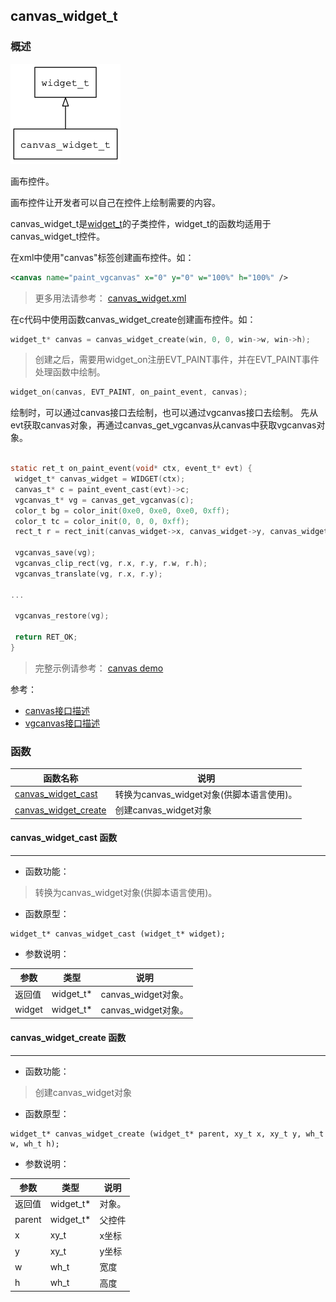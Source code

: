 ## canvas\_widget\_t
### 概述
![image](images/canvas_widget_t_0.png)

 画布控件。

 画布控件让开发者可以自己在控件上绘制需要的内容。

 canvas\_widget\_t是[widget\_t](widget_t.md)的子类控件，widget\_t的函数均适用于canvas\_widget\_t控件。

 在xml中使用"canvas"标签创建画布控件。如：

 ```xml
 <canvas name="paint_vgcanvas" x="0" y="0" w="100%" h="100%" />
 ```

 > 更多用法请参考：
 [canvas_widget.xml](https://github.com/zlgopen/awtk/blob/master/demos/assets/raw/ui/vgcanvas.xml)

 在c代码中使用函数canvas\_widget\_create创建画布控件。如：

 ```c
 widget_t* canvas = canvas_widget_create(win, 0, 0, win->w, win->h);
 ```

 > 创建之后，需要用widget\_on注册EVT\_PAINT事件，并在EVT\_PAINT事件处理函数中绘制。

 ```c
 widget_on(canvas, EVT_PAINT, on_paint_event, canvas);
 ```

 绘制时，可以通过canvas接口去绘制，也可以通过vgcanvas接口去绘制。
 先从evt获取canvas对象，再通过canvas\_get\_vgcanvas从canvas中获取vgcanvas对象。

 ```c

 static ret_t on_paint_event(void* ctx, event_t* evt) {
  widget_t* canvas_widget = WIDGET(ctx);
  canvas_t* c = paint_event_cast(evt)->c;
  vgcanvas_t* vg = canvas_get_vgcanvas(c);
  color_t bg = color_init(0xe0, 0xe0, 0xe0, 0xff);
  color_t tc = color_init(0, 0, 0, 0xff);
  rect_t r = rect_init(canvas_widget->x, canvas_widget->y, canvas_widget->w, canvas_widget->h);

  vgcanvas_save(vg);
  vgcanvas_clip_rect(vg, r.x, r.y, r.w, r.h);
  vgcanvas_translate(vg, r.x, r.y);

 ...

  vgcanvas_restore(vg);

  return RET_OK;
 }
 ```

 > 完整示例请参考：
 [canvas demo](https://github.com/zlgopen/awtk-c-demos/blob/master/demos/canvas.c)

 参考：

 * [canvas接口描述](canvas_t.md)
 * [vgcanvas接口描述](vgcanvas_t.md)

### 函数
<p id="canvas_widget_t_methods">

| 函数名称 | 说明 | 
| -------- | ------------ | 
| <a href="#canvas_widget_t_canvas_widget_cast">canvas\_widget\_cast</a> | 转换为canvas_widget对象(供脚本语言使用)。 |
| <a href="#canvas_widget_t_canvas_widget_create">canvas\_widget\_create</a> | 创建canvas_widget对象 |
#### canvas\_widget\_cast 函数
-----------------------

* 函数功能：

> <p id="canvas_widget_t_canvas_widget_cast"> 转换为canvas_widget对象(供脚本语言使用)。



* 函数原型：

```
widget_t* canvas_widget_cast (widget_t* widget);
```

* 参数说明：

| 参数 | 类型 | 说明 |
| -------- | ----- | --------- |
| 返回值 | widget\_t* | canvas\_widget对象。 |
| widget | widget\_t* | canvas\_widget对象。 |
#### canvas\_widget\_create 函数
-----------------------

* 函数功能：

> <p id="canvas_widget_t_canvas_widget_create"> 创建canvas_widget对象



* 函数原型：

```
widget_t* canvas_widget_create (widget_t* parent, xy_t x, xy_t y, wh_t w, wh_t h);
```

* 参数说明：

| 参数 | 类型 | 说明 |
| -------- | ----- | --------- |
| 返回值 | widget\_t* | 对象。 |
| parent | widget\_t* | 父控件 |
| x | xy\_t | x坐标 |
| y | xy\_t | y坐标 |
| w | wh\_t | 宽度 |
| h | wh\_t | 高度 |
